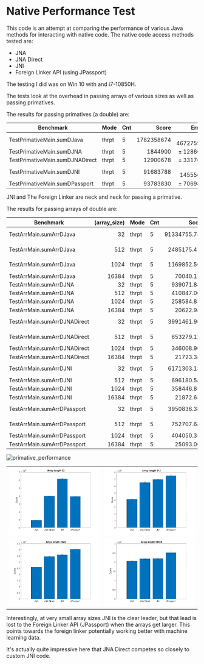 # Native Performance Test

This code is an attempt at comparing the performance of various
Java methods for interacting with native code. The native code access
methods tested are:

- JNA
- JNA Direct
- JNI
- Foreign Linker API (using JPassport)

The testing I did was on Win 10 with and i7-10850H.

The tests look at the overhead in passing arrays of various sizes 
as well as passing primatives.

The results for passing primatives (a double) are:

| Benchmark   | Mode   | Cnt |          Score |               Error | Units |
|---|---|-----|---------------:|--------------------:|----|
| TestPrimativeMain.sumDJava   | thrpt  | 5   |     1782358674 |      ± 46727598 | ops/s |
| TestPrimativeMain.sumDJNA  |  thrpt | 5   |        1844900 |        ± 128607 | ops/s |
| TestPrimativeMain.sumDJNADirect  | thrpt  | 5   |       12900678 |        ± 331764 | ops/s |
| TestPrimativeMain.sumDJNI   | thrpt  | 5   |       91683788 |       ± 1455563 | ops/s |
| TestPrimativeMain.sumDPassport  | thrpt  | 5   |       93783830 | ± 706989 | ops/s |

JNI and The Foreign Linker are neck and neck for passing a primative.

The results for passing arrays of double are:

| Benchmark   | (array_size) | Mode   | Cnt |        Score |        Error | Units |
|---------------------------|-------------:|---|---|-------------:|-------------:|---|
|TestArrMain.sumArrDJava |           32 |  thrpt |    5| 91334755.748 | ± 775844.570 |  ops/s |
|TestArrMain.sumArrDJava |          512 |  thrpt |    5|  2485175.415 | ±  10049.625 |  ops/s |
|TestArrMain.sumArrDJava |         1024 |  thrpt |    5|  1169852.568 | ±  60076.255 |  ops/s |
|TestArrMain.sumArrDJava |        16384 |  thrpt |    5|    70040.174 | ±    319.466 |  ops/s |
|TestArrMain.sumArrDJNA |            32 |  thrpt |    5 |    939071.844 | ±   3132.623 |  ops/s|
|TestArrMain.sumArrDJNA |           512 |  thrpt |    5 |    410847.065 | ±   3000.923 |  ops/s|
|TestArrMain.sumArrDJNA |          1024 |  thrpt |    5 |    258584.836 | ±   6857.975 |  ops/s|
|TestArrMain.sumArrDJNA |         16384 |  thrpt |    5 |     20622.942 | ±    177.096 |  ops/s|
|TestArrMain.sumArrDJNADirect |      32 |  thrpt |    5 |   3991461.961 | ±  21470.081 |  ops/s|
|TestArrMain.sumArrDJNADirect |     512 |  thrpt |    5 |    653279.121 | ±  14194.016 |  ops/s|
|TestArrMain.sumArrDJNADirect |    1024 |  thrpt |    5 |    346008.965 | ±   3585.143 |  ops/s|
|TestArrMain.sumArrDJNADirect |   16384 |  thrpt |    5 |     21723.386 | ±    359.314 |  ops/s|
|TestArrMain.sumArrDJNI |            32 |  thrpt |    5 |   6171303.185 | ±  44771.249 |  ops/s|
|TestArrMain.sumArrDJNI |           512 |  thrpt |    5 |    696180.547 | ±   4546.553 |  ops/s|
|TestArrMain.sumArrDJNI |          1024 |  thrpt |    5 |    358446.851 | ±   1538.227 |  ops/s|
|TestArrMain.sumArrDJNI |         16384 |  thrpt |    5 |     21872.639 | ±    428.542 |  ops/s|
|TestArrMain.sumArrDPassport |       32 |  thrpt |    5 |   3950836.382 | ±  31398.142 |  ops/s|
|TestArrMain.sumArrDPassport |      512 |  thrpt |    5 |    752707.648 | ±  15634.507 |  ops/s|
|TestArrMain.sumArrDPassport |     1024 |  thrpt |    5 |    404050.357 | ±   2200.344 |  ops/s|
|TestArrMain.sumArrDPassport |    16384 |  thrpt |    5 |     25093.065 | ±    936.503 |  ops/s|

<img src="plots/passing_primatives.png" alt="primative_performance" width="50%"/>

|                                                                           |                                                                                |
|---------------------------------------------------------------------------|------------------------------------------------------------------------------------|
| <img src="plots/array_length_32.png" alt="Array_performance_32" width="100%"/> | <img src="plots/array_length_512.png" alt="Array_performance_512" width="100%"/>   |
| <img src="plots/array_length_1024.png" alt="Array_performance_1024" width="100%"/> | <img src="plots/array_length_16384.png" alt="Array_performance_16K" width="100%"/> |

Interestingly, at very small array sizes JNI is the clear leader, but that lead is lost
to the Foreign Linker API (JPassport) when the arrays get larger. This points towards the
foreign linker potentially working better with machine learning data.

It's actually quite impressive here that JNA Direct competes so closely to custom JNI code. 
